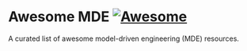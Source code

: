 # Awesome MDE [![Awesome](https://awesome.re/badge.svg)](https://awesome.re)
A curated list of awesome model-driven engineering (MDE) resources.
